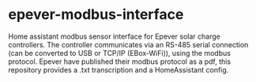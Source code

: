 # epever-modbus-interface
Home assistant modbus sensor interface for Epever solar charge controllers. The controller communicates via an RS-485 serial connection (can be converted to USB or TCP/IP (EBox-WiFi)), using the modbus protocol. Epever have published their modbus protocol as a pdf, this repository provides a .txt transcription and a HomeAssistant config. 

